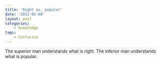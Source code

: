 ```yaml
---
title: 'Right vs. popular'
date: '2012-02-08'
layout: post
categories:
    - knowledge
tags:
    - Confucius
---
```


The superior man understands what is right. The inferior man understands what is popular.